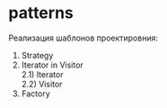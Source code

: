 # patterns

Реализация шаблонов проектировния:

1) Strategy  
2) Iterator in Visitor  
2.1) Iterator  
2.2) Visitor   
3) Factory  
